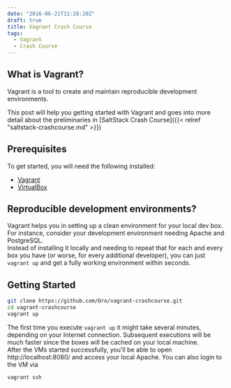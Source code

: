```yaml
---
date: "2016-06-21T11:28:20Z"
draft: true
title: Vagrant Crash Course
tags:
  - Vagrant
  - Crash Course
---
```


## What is Vagrant?
Vagrant is a tool to create and maintain reproducible development environments.

This post will help you getting started with Vagrant and goes into more detail about the preliminaries in [SaltStack Crash Course]({{< relref "saltstack-crashcourse.md" >}})
<!--more-->

## Prerequisites
To get started, you will need the following installed:

- [Vagrant](https://www.vagrantup.com/)
- [VirtualBox](https://www.virtualbox.org/)

## Reproducible development environments?
Vagrant helps you in setting up a clean environment for your local dev box.
For instance, consider your development environment needing Apache and PostgreSQL.  
Instead of installing it locally and needing to repeat that for each and every box you have (or worse, for every additional developer), you can just `vagrant up` and get a fully working environment within seconds.


## Getting Started
```bash
git clone https://github.com/Oro/vagrant-crashcourse.git
cd vagrant-crashcourse
vagrant up
```

The first time you execute `vagrant up` it might take several minutes, depending on your Internet connection. Subsequent executions will be much faster since the boxes will be cached on your local machine.  
After the VMs started successfully, you'll be able to open http://localhost:8080/ and access your local Apache. You can also login to the VM via
```bash
vagrant ssh
```

